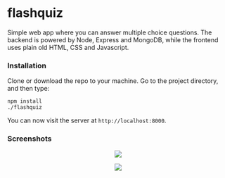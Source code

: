 # flashquiz
Simple web app where you can answer multiple choice questions. The backend is powered by Node, Express and MongoDB, while the frontend uses plain old HTML, CSS and Javascript.

### Installation
Clone or download the repo to your machine. Go to the project directory, and then type:
```
npm install
./flashquiz
```
You can now visit the server at ```http://localhost:8000```.

### Screenshots

<p align="center">
<img src="https://cloud.githubusercontent.com/assets/15276733/21069453/f080b2b4-be71-11e6-8976-d13d9cba4af3.png"/>
</p>
<p align="center">
<img src="https://cloud.githubusercontent.com/assets/15276733/21069493/52030e10-be72-11e6-8676-c61b55b8cf9e.png"/>
</p>
